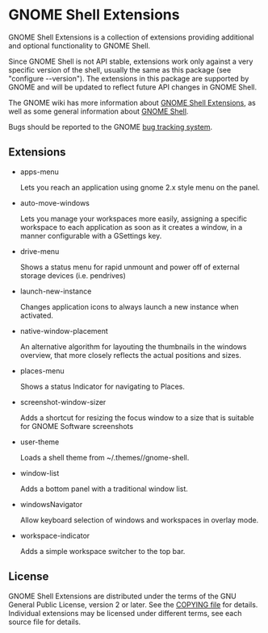 # GNOME Shell Extensions

GNOME Shell Extensions is a collection of extensions providing additional
and optional functionality to GNOME Shell.

Since GNOME Shell is not API stable, extensions work only against a very
specific version of the shell, usually the same as this package (see
"configure --version"). The extensions in this package are supported by GNOME
and will be updated to reflect future API changes in GNOME Shell.

The GNOME wiki has more information about [GNOME Shell Extensions][project-page],
as well as some general information about [GNOME Shell][shell-page].

Bugs should be reported to the GNOME [bug tracking system][bug-tracker].

## Extensions

 * apps-menu

     Lets you reach an application using gnome 2.x style menu on the panel.

 * auto-move-windows

     Lets you manage your workspaces more easily, assigning a specific workspace to
each application as soon as it creates a window, in a manner configurable with a
GSettings key.

 * drive-menu
 
     Shows a status menu for rapid unmount and power off of external storage devices
  (i.e. pendrives)

 * launch-new-instance

     Changes application icons to always launch a new instance when activated.

 * native-window-placement

     An alternative algorithm for layouting the thumbnails in the windows overview, that
  more closely reflects the actual positions and sizes.

 * places-menu

     Shows a status Indicator for navigating to Places.

 * screenshot-window-sizer

     Adds a shortcut for resizing the focus window to a size that is suitable for GNOME Software screenshots

 * user-theme

     Loads a shell theme from ~/.themes/<name>/gnome-shell.

 * window-list

     Adds a bottom panel with a traditional window list.

 * windowsNavigator

     Allow keyboard selection of windows and workspaces in overlay mode.

 * workspace-indicator

     Adds a simple workspace switcher to the top bar.

## License

GNOME Shell Extensions are distributed under the terms of the GNU General
Public License, version 2 or later. See the [COPYING file][license] for details.
Individual extensions may be licensed under different terms, see each source
file for details.

[project-page]: https://wiki.gnome.org/Projects/GnomeShell/Extensions
[shell-page]: https://wiki.gnome.org/Projects/GnomeShell
[bug-tracker]: https://gitlab.gnome.org/GNOME/gnome-shell-extensions/issues
[license]: COPYING

